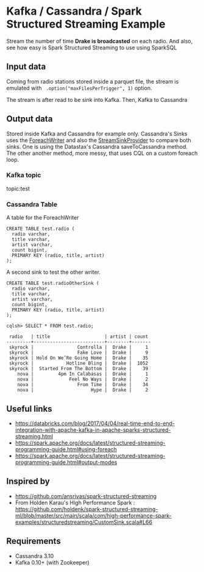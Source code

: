 # Kafka / Cassandra / Spark Structured Streaming Example
Stream the number of time **Drake is broadcasted** on each radio.
And also, see how easy is Spark Structured Streaming to use using SparkSQL

## Input data
Coming from radio stations stored inside a parquet file, the stream is emulated with ` .option("maxFilesPerTrigger", 1)` option.

The stream is after read to be sink into Kafka.
Then, Kafka to Cassandra


## Output data 
Stored inside Kafka and Cassandra for example only.
Cassandra's Sinks uses the [ForeachWriter](https://spark.apache.org/docs/latest/api/scala/index.html#org.apache.spark.sql.ForeachWriter) and also the [StreamSinkProvider](https://spark.apache.org/docs/latest/api/scala/index.html#org.apache.spark.sql.sources.StreamSinkProvider) to compare both sinks.
One is using the Datastax's Cassandra saveToCassandra method. The other another method, more messy, that uses CQL on a custom foreach loop.
### Kafka topic
topic:test
### Cassandra Table
A table for the ForeachWriter
```
CREATE TABLE test.radio (
  radio varchar,
  title varchar,
  artist varchar,
  count bigint,
  PRIMARY KEY (radio, title, artist)
);
```

A second sink to test the other writer.
```
CREATE TABLE test.radioOtherSink (
  radio varchar,
  title varchar,
  artist varchar,
  count bigint,
  PRIMARY KEY (radio, title, artist)
);
```


```
cqlsh> SELECT * FROM test.radio;

 radio   | title                    | artist | count
---------+--------------------------+--------+-------
 skyrock |                Controlla |  Drake |     1
 skyrock |                Fake Love |  Drake |     9
 skyrock | Hold On We’Re Going Home |  Drake |    35
 skyrock |            Hotline Bling |  Drake |  1052
 skyrock |  Started From The Bottom |  Drake |    39
    nova |         4pm In Calabasas |  Drake |     1
    nova |             Feel No Ways |  Drake |     2
    nova |                From Time |  Drake |    34
    nova |                     Hype |  Drake |     2

```

## Useful links
* https://databricks.com/blog/2017/04/04/real-time-end-to-end-integration-with-apache-kafka-in-apache-sparks-structured-streaming.html
* https://spark.apache.org/docs/latest/structured-streaming-programming-guide.html#using-foreach
* https://spark.apache.org/docs/latest/structured-streaming-programming-guide.html#output-modes

## Inspired by
* https://github.com/ansrivas/spark-structured-streaming
* From Holden Karau's High Performance Spark : https://github.com/holdenk/spark-structured-streaming-ml/blob/master/src/main/scala/com/high-performance-spark-examples/structuredstreaming/CustomSink.scala#L66

## Requirements
* Cassandra 3.10
* Kafka 0.10+ (with Zookeeper)

